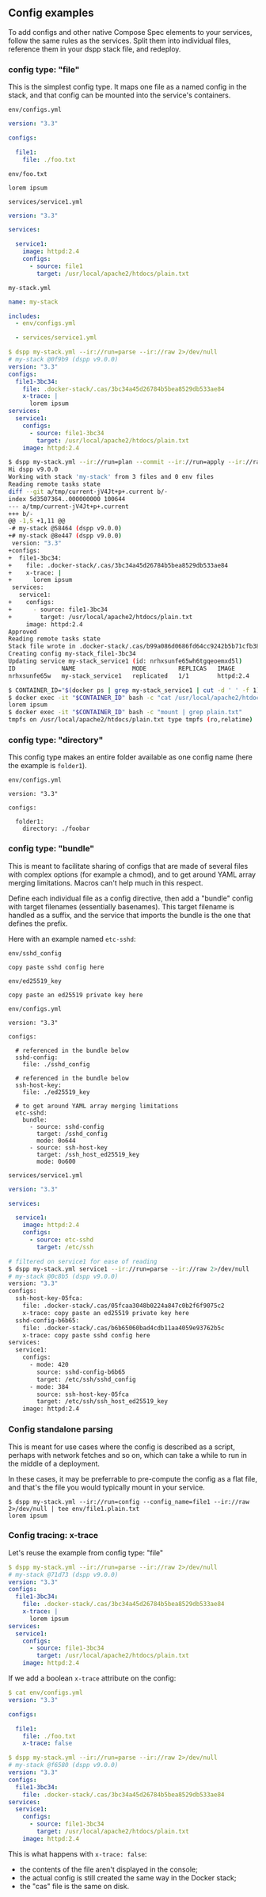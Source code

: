 ## Config examples

To add configs and other native Compose Spec elements to your services, follow the same rules as the services. Split them into individual files, reference them in your dspp stack file, and redeploy.

### config type: "file"

This is the simplest config type. It maps one file as a named config in the stack, and that config can be mounted into the service's containers.

`env/configs.yml`
```yaml
version: "3.3"

configs:

  file1:
    file: ./foo.txt
```

`env/foo.txt`
```
lorem ipsum
```

`services/service1.yml`
```yml
version: "3.3"

services:

  service1:
    image: httpd:2.4
    configs:
      - source: file1
        target: /usr/local/apache2/htdocs/plain.txt
```

`my-stack.yml`
```yml
name: my-stack

includes:
  - env/configs.yml

  - services/service1.yml
```

```yaml
$ dspp my-stack.yml --ir://run=parse --ir://raw 2>/dev/null
# my-stack @0f9b9 (dspp v9.0.0)
version: "3.3"
configs:
  file1-3bc34:
    file: .docker-stack/.cas/3bc34a45d26784b5bea8529db533ae84
    x-trace: |
      lorem ipsum
services:
  service1:
    configs:
      - source: file1-3bc34
        target: /usr/local/apache2/htdocs/plain.txt
    image: httpd:2.4
```

```bash
$ dspp my-stack.yml --ir://run=plan --commit --ir://run=apply --ir://raw
Hi dspp v9.0.0
Working with stack 'my-stack' from 3 files and 0 env files
Reading remote tasks state
diff --git a/tmp/current-jV4Jt+p+.current b/-
index 5d3507364..000000000 100644
--- a/tmp/current-jV4Jt+p+.current
+++ b/-
@@ -1,5 +1,11 @@
-# my-stack @58464 (dspp v9.0.0)
+# my-stack @8e447 (dspp v9.0.0)
 version: "3.3"
+configs:
+  file1-3bc34:
+    file: .docker-stack/.cas/3bc34a45d26784b5bea8529db533ae84
+    x-trace: |
+      lorem ipsum
 services:
   service1:
+    configs:
+      - source: file1-3bc34
+        target: /usr/local/apache2/htdocs/plain.txt
     image: httpd:2.4
Approved
Reading remote tasks state
Stack file wrote in .docker-stack/.cas/b99a086d0686fd64cc9242b5b71cfb38 (full stack)
Creating config my-stack_file1-3bc34
Updating service my-stack_service1 (id: nrhxsunfe65wh6tgqeoemxd5l)
ID             NAME                MODE         REPLICAS   IMAGE
nrhxsunfe65w   my-stack_service1   replicated   1/1        httpd:2.4
```

```bash
$ CONTAINER_ID="$(docker ps | grep my-stack_service1 | cut -d ' ' -f 1)"
$ docker exec -it "$CONTAINER_ID" bash -c "cat /usr/local/apache2/htdocs/plain.txt"
lorem ipsum
$ docker exec -it "$CONTAINER_ID" bash -c "mount | grep plain.txt"
tmpfs on /usr/local/apache2/htdocs/plain.txt type tmpfs (ro,relatime)
```


### config type: "directory"

This config type makes an entire folder available as one config name (here the example is `folder1`).

`env/configs.yml`
```
version: "3.3"

configs:

  folder1:
    directory: ./foobar
```


### config type: "bundle"

This is meant to facilitate sharing of configs that are made of several files with complex options (for example a chmod), and to get around YAML array merging limitations. Macros can't help much in this respect.

Define each individual file as a config directive, then add a "bundle" config with target filenames (essentially basenames). This target filename is handled as a suffix, and the service that imports the bundle is the one that defines the prefix.

Here with an example named `etc-sshd`:

`env/sshd_config`
```
copy paste sshd config here
```

`env/ed25519_key`
```
copy paste an ed25519 private key here
```

`env/configs.yml`
```
version: "3.3"

configs:

  # referenced in the bundle below
  sshd-config:
    file: ./sshd_config

  # referenced in the bundle below
  ssh-host-key:
    file: ./ed25519_key

  # to get around YAML array merging limitations
  etc-sshd:
    bundle:
      - source: sshd-config
        target: /sshd_config
        mode: 0o644
      - source: ssh-host-key
        target: /ssh_host_ed25519_key
        mode: 0o600
```

`services/service1.yml`
```yaml
version: "3.3"

services:

  service1:
    image: httpd:2.4
    configs:
      - source: etc-sshd
        target: /etc/ssh
```

```bash
# filtered on service1 for ease of reading
$ dspp my-stack.yml service1 --ir://run=parse --ir://raw 2>/dev/null
# my-stack @0c8b5 (dspp v9.0.0)
version: "3.3"
configs:
  ssh-host-key-05fca:
    file: .docker-stack/.cas/05fcaa3048b0224a847c0b2f6f9075c2
    x-trace: copy paste an ed25519 private key here
  sshd-config-b6b65:
    file: .docker-stack/.cas/b6b65060bad4cdb11aa4059e93762b5c
    x-trace: copy paste sshd config here
services:
  service1:
    configs:
      - mode: 420
        source: sshd-config-b6b65
        target: /etc/ssh/sshd_config
      - mode: 384
        source: ssh-host-key-05fca
        target: /etc/ssh/ssh_host_ed25519_key
    image: httpd:2.4
```

### Config standalone parsing

This is meant for use cases where the config is described as a script, perhaps with network fetches and so on, which can take a while to run in the middle of a deployment.

In these cases, it may be preferrable to pre-compute the config as a flat file, and that's the file you would typically mount in your service.

```
$ dspp my-stack.yml --ir://run=config --config_name=file1 --ir://raw 2>/dev/null | tee env/file1.plain.txt
lorem ipsum
```

### Config tracing: x-trace

Let's reuse the example from config type: "file"
```yaml
$ dspp my-stack.yml --ir://run=parse --ir://raw 2>/dev/null
# my-stack @71d73 (dspp v9.0.0)
version: "3.3"
configs:
  file1-3bc34:
    file: .docker-stack/.cas/3bc34a45d26784b5bea8529db533ae84
    x-trace: |
      lorem ipsum
services:
  service1:
    configs:
      - source: file1-3bc34
        target: /usr/local/apache2/htdocs/plain.txt
    image: httpd:2.4
```

If we add a boolean `x-trace` attribute on the config:
```yaml
$ cat env/configs.yml
version: "3.3"

configs:

  file1:
    file: ./foo.txt
    x-trace: false
```

```yaml
$ dspp my-stack.yml --ir://run=parse --ir://raw 2>/dev/null
# my-stack @f6580 (dspp v9.0.0)
version: "3.3"
configs:
  file1-3bc34:
    file: .docker-stack/.cas/3bc34a45d26784b5bea8529db533ae84
services:
  service1:
    configs:
      - source: file1-3bc34
        target: /usr/local/apache2/htdocs/plain.txt
    image: httpd:2.4
```

This is what happens with `x-trace: false`:
* the contents of the file aren't displayed in the console;
* the actual config is still created the same way in the Docker stack;
* the "cas" file is the same on disk.
